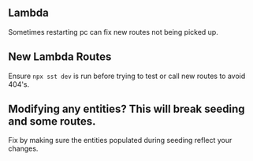 ## Lambda

Sometimes restarting pc can fix new routes not being picked up.

## New Lambda Routes

Ensure `npx sst dev` is run before trying to test or call new routes to avoid 404's.

## Modifying any entities? This will break seeding and some routes.

Fix by making sure the entities populated during seeding reflect your changes.
